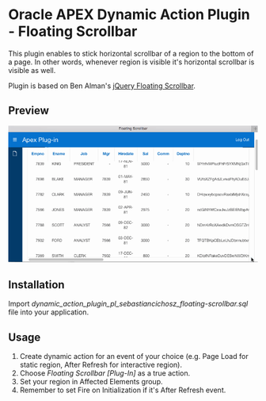 # Oracle APEX Dynamic Action Plugin - Floating Scrollbar
This plugin enables to stick horizontal scrollbar of a region to the bottom of a page.
In other words, whenever region is visible it's horizontal scrollbar is visible as well.

Plugin is based on Ben Alman's [jQuery Floating Scrollbar](https://gist.github.com/cowboy/846423).

## Preview
![Interactive Report's Floating Scrollbar Preview](preview.gif)

## Installation
Import *dynamic_action_plugin_pl_sebastiancichosz_floating-scrollbar.sql* file into your application.

## Usage
1. Create dynamic action for an event of your choice (e.g. Page Load for static region, After Refresh for interactive region).
2. Choose *Floating Scrollbar [Plug-In]* as a true action.
3. Set your region in Affected Elements group.
4. Remember to set Fire on Initialization if it's After Refresh event.
